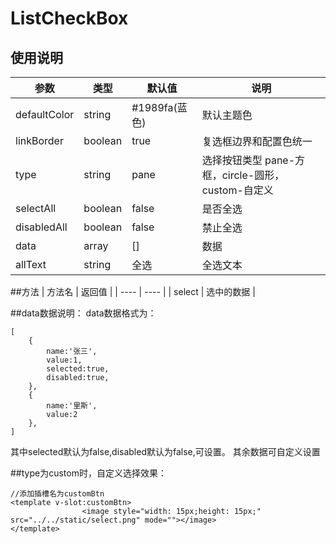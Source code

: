 # ListCheckBox
## 使用说明
|  参数  | 类型 | 默认值 | 说明 |
|  ----  | ----  | ---- |  ---- |
| defaultColor  | string | #1989fa(蓝色) | 默认主题色 | 
| linkBorder  |  boolean | true | 复选框边界和配置色统一 |
| type  |  string | pane | 选择按钮类型 pane-方框，circle-圆形，custom-自定义 |
| selectAll  | boolean | false | 是否全选 |
| disabledAll  |  boolean | false | 禁止全选 |
| data  |  array | [] | 数据 |
| allText  | string | 全选 | 全选文本 |

##方法
|  方法名 | 返回值 |
|  ----  | ----  | 
|  select | 选中的数据 |

##data数据说明：
data数据格式为：
```
[
    {
        name:'张三',
        value:1,
        selected:true,
        disabled:true,
    },
    {
        name:'里斯',
        value:2
    },
]
```
其中selected默认为false,disabled默认为false,可设置。
其余数据可自定义设置

##type为custom时，自定义选择效果：
```
//添加插槽名为customBtn
<template v-slot:customBtn>
				<image style="width: 15px;height: 15px;" src="../../static/select.png" mode=""></image>
</template>
```